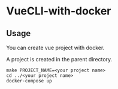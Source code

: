 # VueCLI-with-docker
## Usage
You can create vue project with docker.

A project is created in the parent directory.

```
make PROJECT_NAME=<your project name>
cd ../<your project name>
docker-compose up
```